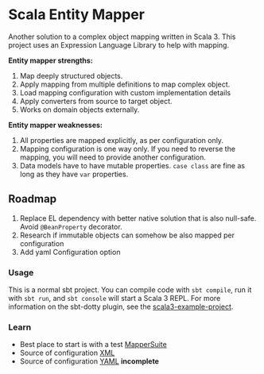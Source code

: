 # Scala Entity Mapper

Another solution to a complex object mapping written in Scala 3. 
This project uses an Expression Language Library to help with mapping.

**Entity mapper strengths:**

  1. Map deeply structured objects.
  2. Apply mapping from multiple definitions to map complex object.
  3. Load mapping configuration with custom implementation details
  4. Apply converters from source to target object.
  5. Works on domain objects externally.

**Entity mapper weaknesses:**
  1. All properties are mapped explicitly, as per configuration only. 
  2. Mapping configuration is one way only. If you need to reverse the mapping, you will need to provide another configuration.
  3. Data models have to have mutable properties. `case class` are fine as long as they have `var` properties.

## Roadmap

  1. Replace EL dependency with better native solution that is also null-safe. Avoid `@BeanProperty` decorator.
  2. Research if immutable objects can somehow be also mapped per configuration
  3. Add yaml Configuration option

### Usage

This is a normal sbt project. You can compile code with `sbt compile`, run it with `sbt run`, and `sbt console` will start a Scala 3 REPL.
For more information on the sbt-dotty plugin, see the
[scala3-example-project](https://github.com/scala/scala3-example-project/blob/main/README.md).

### Learn

* Best place to start is with a test [MapperSuite](src/test/scala/MapperSuite.scala)
* Source of configuration [XML](src/test/resources/sample/beanA-to-beanB.xml)
* Source of configuration [YAML](src/test/resources/sample/beanA-to-beanB.yaml) **incomplete**

